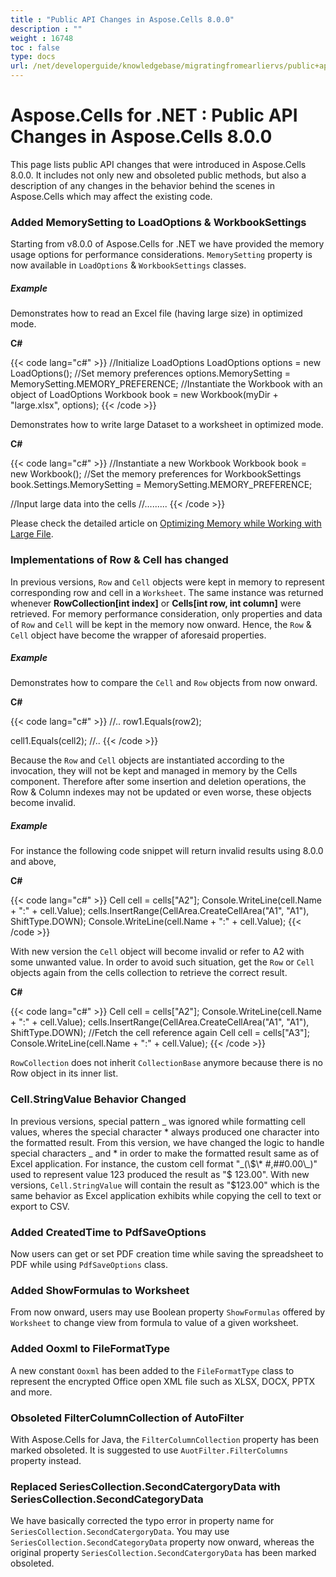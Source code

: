 ```yaml
---
title : "Public API Changes in Aspose.Cells 8.0.0" 
description : "" 
weight : 16748 
toc : false
type: docs
url: /net/developerguide/knowledgebase/migratingfromearliervs/public+api+changes+in+aspose.cells+8.0.0/
---
```


# Aspose.Cells for .NET : Public API Changes in Aspose.Cells 8.0.0


This page lists public API changes that were introduced in Aspose.Cells 8.0.0. It includes not only new and obsoleted public methods, but also a description of any changes in the behavior behind the scenes in Aspose.Cells which may affect the existing code.

### Added MemorySetting to LoadOptions & WorkbookSettings

Starting from v8.0.0 of Aspose.Cells for .NET we have provided the memory usage options for performance considerations. `MemorySetting` property is now available in `LoadOptions` & `WorkbookSettings` classes.

##### Example

Demonstrates how to read an Excel file (having large size) in optimized mode.

**C#**

{{< code lang="c#" >}}
//Initialize LoadOptions
LoadOptions options = new LoadOptions();
//Set memory preferences
options.MemorySetting = MemorySetting.MEMORY_PREFERENCE;
//Instantiate the Workbook with an object of LoadOptions
Workbook book = new Workbook(myDir + "large.xlsx", options);
{{< /code >}}

Demonstrates how to write large Dataset to a worksheet in optimized mode.

**C#**

{{< code lang="c#" >}}
//Instantiate a new Workbook
Workbook book = new Workbook();
//Set the memory preferences for WorkbookSettings
book.Settings.MemorySetting = MemorySetting.MEMORY_PREFERENCE;

//Input large data into the cells
//.........
{{< /code >}}

Please check the detailed article on [Optimizing Memory while Working with Large File](https://docs2.aspose.com/cells/net/developerguide/technicalarticles/general/mngworkbooksandworksheets/optimizing+memory+usage+while+working+with+big+files+having+large+datasets).

### Implementations of Row & Cell has changed

In previous versions, `Row` and `Cell` objects were kept in memory to represent corresponding row and cell in a `Worksheet`. The same instance was returned whenever **RowCollection\[int index\]** or **Cells\[int row, int column\]** were retrieved. For memory performance consideration, only properties and data of `Row` and `Cell` will be kept in the memory now onward. Hence, the `Row` & `Cell` object have become the wrapper of aforesaid properties.

##### Example

Demonstrates how to compare the `Cell` and `Row` objects from now onward.

**C#**

{{< code lang="c#" >}}
//..
row1.Equals(row2);


cell1.Equals(cell2);
//..
{{< /code >}}

Because the `Row` and `Cell` objects are instantiated according to the invocation, they will not be kept and managed in memory by the Cells component. Therefore after some insertion and deletion operations, the Row & Column indexes may not be updated or even worse, these objects become invalid.

##### Example

For instance the following code snippet will return invalid results using 8.0.0 and above,

**C#**

{{< code lang="c#" >}}
Cell cell = cells["A2"];
Console.WriteLine(cell.Name + ":" + cell.Value);
cells.InsertRange(CellArea.CreateCellArea("A1", "A1"), ShiftType.DOWN);
Console.WriteLine(cell.Name + ":" + cell.Value);
{{< /code >}}

With new version the `Cell` object will become invalid or refer to A2 with some unwanted value. In order to avoid such situation, get the `Row` or `Cell` objects again from the cells collection to retrieve the correct result.

**C#**

{{< code lang="c#" >}}
Cell cell = cells["A2"];
Console.WriteLine(cell.Name + ":" + cell.Value);
cells.InsertRange(CellArea.CreateCellArea("A1", "A1"), ShiftType.DOWN);
//Fetch the cell reference again
Cell cell = cells["A3"];
Console.WriteLine(cell.Name + ":" + cell.Value);
{{< /code >}}

`RowCollection` does not inherit `CollectionBase` anymore because there is no Row object in its inner list.

### Cell.StringValue Behavior Changed

In previous versions, special pattern \_ was ignored while formatting cell values, wheres the special character \* always produced one character into the formatted result. From this version, we have changed the logic to handle special characters \_ and \* in order to make the formatted result same as of Excel application. For instance, the custom cell format "\_(\\$\* #,##0.00\_)" used to represent value 123 produced the result as "$ 123.00". With new versions, `Cell.StringValue` will contain the result as "$123.00" which is the same behavior as Excel application exhibits while copying the cell to text or export to CSV.

### Added CreatedTime to PdfSaveOptions

Now users can get or set PDF creation time while saving the spreadsheet to PDF while using `PdfSaveOptions` class.

### Added ShowFormulas to Worksheet

From now onward, users may use Boolean property `ShowFormulas` offered by `Worksheet` to change view from formula to value of a given worksheet.

### Added Ooxml to FileFormatType

A new constant `Ooxml` has been added to the `FileFormatType` class to represent the encrypted Office open XML file such as XLSX, DOCX, PPTX and more.

### Obsoleted FilterColumnCollection of AutoFilter

With Aspose.Cells for Java, the `FilterColumnCollection` property has been marked obsoleted. It is suggested to use `AuotFilter.FilterColumns` property instead.

### Replaced SeriesCollection.SecondCatergoryData with SeriesCollection.SecondCategoryData

We have basically corrected the typo error in property name for `SeriesCollection.SecondCatergoryData`. You may use `SeriesCollection.SecondCategoryData` property now onward, whereas the original property `SeriesCollection.SecondCatergoryData` has been marked obsoleted.

